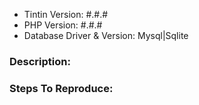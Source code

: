 <!--
If you would like to propose new Bow features, please make a pull request, or open an issue at https://github.com/bowphp/tintin/issues.
-->

- Tintin Version: #.#.#
- PHP Version: #.#.#
- Database Driver & Version: Mysql|Sqlite

### Description:

### Steps To Reproduce: